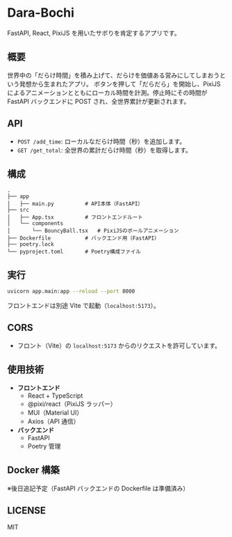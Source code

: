 # Dara-Bochi

FastAPI, React, PixiJS を用いたサボりを肯定するアプリです。

## 概要

世界中の「だらけ時間」を積み上げて、だらけを価値ある営みにしてしまおうという発想から生まれたアプリ。
ボタンを押して「だらだら」を開始し、PixiJS によるアニメーションとともにローカル時間を計測。停止時にその時間が FastAPI バックエンドに POST され、全世界累計が更新されます。

## API

- `POST /add_time`: ローカルなだらけ時間（秒）を追加します。
- `GET /get_total`: 全世界の累計だらけ時間（秒）を取得します。

## 構成

```
.
├── app
│   ├── main.py          # API本体（FastAPI）
├── src
│   ├── App.tsx          # フロントエンドルート
│   └── components
│       └── BouncyBall.tsx   # PixiJSのボールアニメーション
├── Dockerfile           # バックエンド用（FastAPI）
├── poetry.lock
└── pyproject.toml       # Poetry構成ファイル
```

## 実行

```bash
uvicorn app.main:app --reload --port 8000
```

フロントエンドは別途 Vite で起動（`localhost:5173`）。

## CORS

- フロント（Vite）の `localhost:5173` からのリクエストを許可しています。

## 使用技術

- **フロントエンド**
  - React + TypeScript
  - @pixi/react（PixiJS ラッパー）
  - MUI（Material UI）
  - Axios（API 通信）
- **バックエンド**
  - FastAPI
  - Poetry 管理

## Docker 構築

※後日追記予定（FastAPI バックエンドの Dockerfile は準備済み）

## LICENSE

MIT
